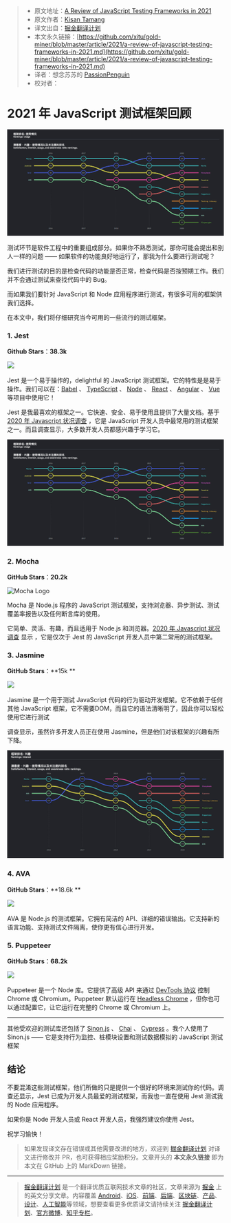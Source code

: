 > * 原文地址：[A Review of JavaScript Testing Frameworks in 2021](https://medium.com/javascript-in-plain-english/a-review-of-javascript-testing-frameworks-in-2021-fe5934567c2a)
> * 原文作者：[Kisan Tamang](https://medium.com/@kisantamang)
> * 译文出自：[掘金翻译计划](https://github.com/xitu/gold-miner)
> * 本文永久链接：[https://github.com/xitu/gold-miner/blob/master/article/2021/a-review-of-javascript-testing-frameworks-in-2021.md](https://github.com/xitu/gold-miner/blob/master/article/2021/a-review-of-javascript-testing-frameworks-in-2021.md)
> * 译者：想念苏苏的 [PassionPenguin](https://github.com/PassionPenguin)
> * 校对者：

# 2021 年 JavaScript 测试框架回顾

![JavaScript 测试框架的使用情况，数据来源《2020 年 Javascript 状况调查》](https://github.com/PassionPenguin/gold-miner-images/blob/master/a-review-of-javascript-testing-frameworks-in-2021-UsageRanking.jpg?raw=true)

测试环节是软件工程中的重要组成部分。如果你不熟悉测试，那你可能会提出和别人一样的问题 —— 如果软件的功能良好地运行了，那我为什么要进行测试呢？

我们进行测试的目的是检查代码的功能是否正常，检查代码是否按预期工作。我们并不会通过测试来查找代码中的 Bug。

而如果我们要针对 JavaScript 和 Node 应用程序进行测试，有很多可用的框架供我们选择。

在本文中，我们将仔细研究当今可用的一些流行的测试框架。

### 1. Jest

**Github Stars**：**38.3k**

![](https://cdn-images-1.medium.com/max/2000/0*ORx4FzFx1702SS1x.png)

Jest 是一个易于操作的，delightful 的 JavaScript 测试框架。它的特性是是易于操作。我们可以在：[Babel](https://babeljs.io/)
、 [TypeScript](https://www.typescriptlang.org/) 、 [Node](https://nodejs.org/en/) 、 [React](https://reactjs.org/)
、 [Angular](https://angular.io/) 、 [Vue](https://vuejs.org/) 等项目中使用它！

Jest 是我最喜欢的框架之一。它快速、安全、易于使用且提供了大量文档。基于 [2020 年 Javascript 状况调查](https://2020.stateofjs.com/zh-cn/) ，它是 JavaScript
开发人员中最常用的测试框架之一。而且调查显示，大多数开发人员都感兴趣于学习它。

![JavaScript 测试框架的使用情况，数据来源《2020 年 Javascript 状况调查》](https://github.com/PassionPenguin/gold-miner-images/blob/master/a-review-of-javascript-testing-frameworks-in-2021-UsageRanking.jpg?raw=true)

### 2. Mocha

**GitHub Stars**：**20.2k**

![Mocha Logo](https://cdn-images-1.medium.com/max/2000/1*if41jUf_RLXNEjCSz-2aBQ.png)

Mocha 是 Node.js 程序的 JavaScript 测试框架，支持浏览器、异步测试、测试覆盖率报告以及任何断言库的使用。

它简单、灵活、有趣，而且适用于 Node.js 和浏览器。[2020 年 Javascript 状况调查](https://2020.stateofjs.com/zh-cn/) 显示 ，它是仅次于 Jest 的 JavaScript
开发人员中第二常用的测试框架。

### 3. Jasmine

**GitHub Stars**：**15k **

![](https://cdn-images-1.medium.com/max/NaN/1*4deASSS8X3i5_G0zBiYXDA.png)

Jasmine 是一个用于测试 JavaScript 代码的行为驱动开发框架。它不依赖于任何其他 JavaScript 框架，它不需要DOM，而且它的语法清晰明了，因此你可以轻松使用它进行测试

调查显示，虽然许多开发人员正在使用 Jasmine，但是他们对该框架的兴趣有所下降。

![JavaScript 测试框架的兴趣情况，数据来源《2020 年 Javascript 状况》](https://github.com/PassionPenguin/gold-miner-images/blob/master/a-review-of-javascript-testing-frameworks-in-2021-InterestRanking.jpg?raw=true)

### 4. AVA

**GitHub Stars**：**18.6k **

![](https://cdn-images-1.medium.com/max/2000/0*_MnNTc5DD3wLQJMu)

AVA 是 Node.js 的测试框架。它拥有简洁的 API、详细的错误输出。它支持新的语言功能、支持测试文件隔离，使你更有信心进行开发。

### 5. Puppeteer

**GitHub Stars**：**68.2k**

![](https://cdn-images-1.medium.com/max/2560/0*gfOux77U2JV6g3C5)

Puppeteer 是一个 Node 库。它提供了高级 API 来通过 [DevTools 协议](https://chromedevtools.github.io/devtools-protocol/) 控制 Chrome 或
Chromium。Puppeteer 默认运行在 [Headless Chrome](https://developers.google.com/web/updates/2017/04/headless-chrome)
，但你也可以通过配置它，让它运行在完整的 Chrome 或 Chromium 上。

---

其他受欢迎的测试库还包括了 [Sinon.js](https://github.com/sinonjs/) 、 [Chai](https://www.chaijs.com/)
、 [Cypress](https://www.cypress.io/) 。我个人使用了 Sinon.js —— 它是支持行为监控、桩模块设置和测试数据模拟的 JavaScript 测试框架

## 结论

不要混淆这些测试框架，他们所做的只是提供一个很好的环境来测试你的代码。调查还显示，Jest 已成为开发人员最爱的测试框架，而我也一直在使用 Jest 测试我的 Node 应用程序。

如果你是 Node 开发人员或 React 开发人员，我强烈建议你使用 Jest。

祝学习愉快！

> 如果发现译文存在错误或其他需要改进的地方，欢迎到 [掘金翻译计划](https://github.com/xitu/gold-miner) 对译文进行修改并 PR，也可获得相应奖励积分。文章开头的 **本文永久链接** 即为本文在 GitHub 上的 MarkDown 链接。

---

> [掘金翻译计划](https://github.com/xitu/gold-miner) 是一个翻译优质互联网技术文章的社区，文章来源为 [掘金](https://juejin.im) 上的英文分享文章。内容覆盖 [Android](https://github.com/xitu/gold-miner#android)、[iOS](https://github.com/xitu/gold-miner#ios)、[前端](https://github.com/xitu/gold-miner#前端)、[后端](https://github.com/xitu/gold-miner#后端)、[区块链](https://github.com/xitu/gold-miner#区块链)、[产品](https://github.com/xitu/gold-miner#产品)、[设计](https://github.com/xitu/gold-miner#设计)、[人工智能](https://github.com/xitu/gold-miner#人工智能)等领域，想要查看更多优质译文请持续关注 [掘金翻译计划](https://github.com/xitu/gold-miner)、[官方微博](http://weibo.com/juejinfanyi)、[知乎专栏](https://zhuanlan.zhihu.com/juejinfanyi)。
